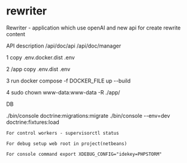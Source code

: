 # rewriter
Rewriter - application which use openAI and new api for create rewrite content

API description
/api/doc/api
/api/doc/manager

1 copy .env.docker.dist .env

2 /app copy .env.dist .env

3 run docker compose -f DOCKER_FILE up --build

4 sudo chown www-data:www-data -R ./app/

DB

./bin/console doctrine:migrations:migrate
./bin/console --env=dev doctrine:fixtures:load

```
For control workers - supervisorctl status

For debug setup web root in project(netbeans)

For console command export XDEBUG_CONFIG="idekey=PHPSTORM"
